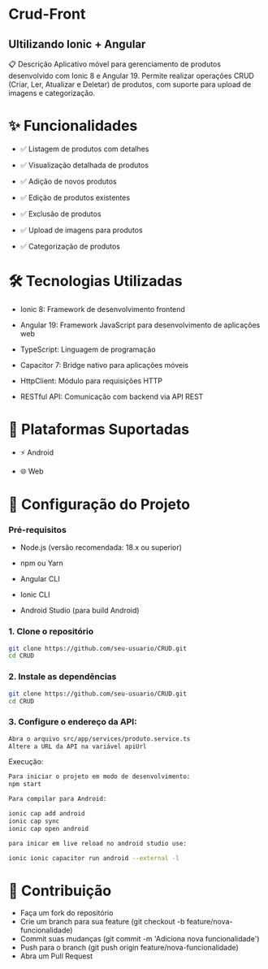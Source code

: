 # Crud-Front
## Ultilizando Ionic + Angular

📋 Descrição
Aplicativo móvel para gerenciamento de produtos desenvolvido com Ionic 8 e Angular 19. Permite realizar operações CRUD (Criar, Ler, Atualizar e Deletar) de produtos, com suporte para upload de imagens e categorização.

# ✨ Funcionalidades

* ✅ Listagem de produtos com detalhes

* ✅ Visualização detalhada de produtos

* ✅ Adição de novos produtos

* ✅ Edição de produtos existentes

* ✅ Exclusão de produtos

* ✅ Upload de imagens para produtos

* ✅ Categorização de produtos

# 🛠️ Tecnologias Utilizadas

* Ionic 8: Framework de desenvolvimento frontend

* Angular 19: Framework JavaScript para desenvolvimento de aplicações web

* TypeScript: Linguagem de programação

* Capacitor 7: Bridge nativo para aplicações móveis

* HttpClient: Módulo para requisições HTTP

* RESTful API: Comunicação com backend via API REST

# 📱 Plataformas Suportadas
* ⚡ Android
  
* 🌐 Web

# 🚀 Configuração do Projeto

### Pré-requisitos

* Node.js (versão recomendada: 18.x ou superior)

* npm ou Yarn

* Angular CLI

* Ionic CLI

* Android Studio (para build Android)

### 1. Clone o repositório

```bash
git clone https://github.com/seu-usuario/CRUD.git
cd CRUD
```
### 2. Instale as dependências

```bash
git clone https://github.com/seu-usuario/CRUD.git
cd CRUD
```

### 3. Configure o endereço da API:

```bash
Abra o arquivo src/app/services/produto.service.ts
Altere a URL da API na variável apiUrl
```

Execução:
```bash
Para iniciar o projeto em modo de desenvolvimento:
npm start

Para compilar para Android:

ionic cap add android
ionic cap sync
ionic cap open android

para inicar em live reload no android studio use:

ionic ionic capacitor run android --external -l
```


# 👥 Contribuição

* Faça um fork do repositório
* Crie um branch para sua feature (git checkout -b feature/nova-funcionalidade)
* Commit suas mudanças (git commit -m 'Adiciona nova funcionalidade')
* Push para o branch (git push origin feature/nova-funcionalidade)
* Abra um Pull Request
